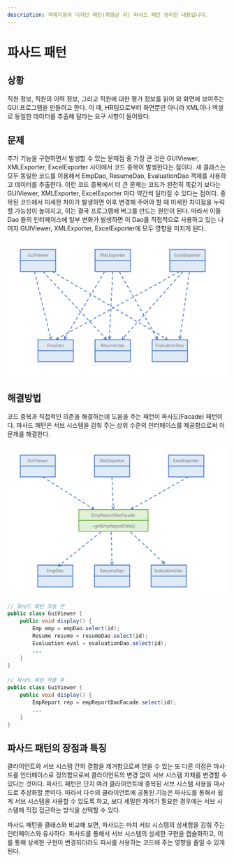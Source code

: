 ```yaml
---
description: 객체지향과 디자인 패턴(최범균 저) 파사드 패턴 정리한 내용입니다.
---
```


# 파사드 패턴

## 상황

직원 정보, 직원의 이력 정보, 그리고 직원에 대한 평가 정보를 읽어 와 화면에 보여주는 GUI 프로그램을 만들려고 한다. 이 때, HR팀으로부터 화면뿐만 아니라 XML이나 엑셀로 동일한 데이터를 추출해 달라는 요구 사항이 들어왔다.

## 문제

추가 기능을 구현하면서 발생할 수 있는 문제점 중 가장 큰 것은 GUIViewer, XMLExporter, ExcelExporter 사이에서 코드 중복이 발생한다는 점이다. 새 클래스는 모두 동일한 코드를 이용해서 EmpDao, ResumeDao, EvaluationDao 객체를 사용하고 데이터를 추출한다. 이런 코드 중복에서 더 큰 문제는 코드가 완전히 똑같기 보다는 GUIViewer, XMLExporter, ExcelExporter 마다 약간씩 달라질 수 있다는 점이다. 중복된 코드에서 미세한 차이가 발생하면 이후 변경해 주어야 할 때 미세한 차이점을 누락할 가능성이 높아지고, 이는 결국 프로그램에 버그를 만드는 원인이 된다. 따라서 이들 Dao 들의 인터페이스에 일부 변화가 발생하면 이 Dao를 직접적으로 사용하고 있는 나머지 GUIViewer, XMLExporter, ExcelExporter에 모두 영향을 미치게 된다.

![](../../../../.gitbook/assets/1%20%2819%29.png)

## 해결방법

코드 중복과 직접적인 의존을 해결하는데 도움을 주는 패턴이 파사드\(Facade\) 패턴이다. 파사드 패턴은 서브 시스템을 감춰 주는 상위 수준의 인터페이스를 제공함으로써 이 문제를 해결한다.

![](../../../../.gitbook/assets/2%20%289%29.png)

```java
// 파사드 패턴 적용 전
public class GuiViewer {
    public void display() {
        Emp emp = empDao.select(id);
        Resume resume = resumeDao.select(id);
        Evaluation eval = evaluationDao.select(id);
        ...
    }
}

// 파사드 패턴 적용 후
public class GuiViewer {
    public void display() {
        EmpReport rep = empReportDaoFacade.select(id);
        ...
    }
}
```

## 파사드 패턴의 장점과 특징

클라이언트와 서브 시스템 간의 결합을 제거함으로써 얻을 수 있는 또 다른 이점은 파사드를 인터페이스로 정의함으로써 클라이언트의 변경 없이 서브 시스템 자체를 변경할 수 있다는 것이다. 파사드 패턴은 단지 여러 클라이언트에 중복된 서브 시스템 사용을 파사드로 추상화할 뿐이다. 따라서 다수의 클라이언트에 공통된 기능은 파사드를 통해서 쉽게 서브 시스템을 사용할 수 있도록 하고, 보다 세밀한 제어가 필요한 경우에는 서브 시스템에 직접 접근하는 방식을 선택할 수 있다.

파사드 패턴을 클래스와 비교해 보면, 파사드는 마치 서브 시스템의 상세함을 감춰 주는 인터페이스와 유사하다. 파사드를 통해서 서브 시스템의 상세한 구현을 캡슐화하고, 이를 통해 상세한 구현이 변경되더라도 파사를 사용하는 코드에 주는 영향을 줄일 수 있게 된다.

